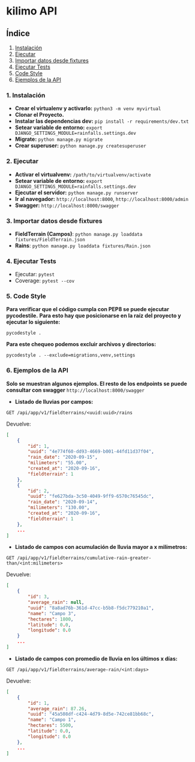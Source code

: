 # kilimo API

## Índice ##

1. [Instalación](#Instalación)
2. [Ejecutar](#Ejecutar)
3. [Importar datos desde fixtures](#Importar-datos-desde-fixtures)
4. [Ejecutar Tests](#Ejecutar-Tests)
5. [Code Style](#Code-Style)
6. [Ejemplos de la API](#Ejemplos-de-la-API)


### 1. Instalación ###

- **Crear el virtualenv y activarlo:** `python3 -m venv myvirtual`
- **Clonar el Proyecto.**
- **Instalar las dependencias dev:** `pip install -r requirements/dev.txt`
- **Setear variable de entorno:** `export DJANGO_SETTINGS_MODULE=rainfalls.settings.dev`
- **Migrate:** `python manage.py migrate`
- **Crear superuser:** `python manage.py createsuperuser`


### 2. Ejecutar ###

- **Activar el virtualvenv:** `/path/to/virtualvenv/activate`
- **Setear variable de entorno:** `export DJANGO_SETTINGS_MODULE=rainfalls.settings.dev`
- **Ejecutar el servidor:** `python manage.py runserver`
- **Ir al navegador:** `http://localhost:8000`, `http://localhost:8000/admin`
- **Swagger:** `http://localhost:8000/swagger`


### 3. Importar datos desde fixtures ###

- **FieldTerrain (Campos)**: `python manage.py loaddata fixtures/FieldTerrain.json`
- **Rains**: `python manage.py loaddata fixtures/Rain.json`


### 4. Ejecutar Tests ###

- Ejecutar: `pytest`
- Coverage: `pytest --cov`


### 5. Code Style ###

**Para verificar que el código cumpla con PEP8 se puede ejecutar pycodestile.**
**Para esto hay que posicionarse en la raíz del proyecto y ejecutar lo siguiente:**

`pycodestyle .`

**Para este chequeo podemos excluir archivos y directorios:**

`pycodestyle . --exclude=migrations,venv,settings`


### 6. Ejemplos de la API ###

**Solo se muestran algunos ejemplos. El resto de los endpoints se puede consultar con swagger**
`http://localhost:8000/swagger`

- **Listado de lluvias por campos:**

`GET /api/app/v1/fieldterrains/<uuid:uuid>/rains`

Devuelve:

```json
[
    {
        "id": 1,
        "uuid": "4e774f60-dd93-4669-b001-44fd11d37f04",
        "rain_date": "2020-09-15",
        "milimeters": "55.00",
        "created_at": "2020-09-16",
        "fieldterrain": 1
    },
    {
        "id": 2,
        "uuid": "fe627bda-3c50-4049-9ff9-6570c76545dc",
        "rain_date": "2020-09-14",
        "milimeters": "130.00",
        "created_at": "2020-09-16",
        "fieldterrain": 1
    },
    ...
]
```

- **Listado de campos con acumulación de lluvia mayor a x milímetros:**

`GET /api/app/v1/fieldterrains/cumulative-rain-greater-than/<int:milimeters>`

Devuelve:

```json
[
    {
        "id": 3,
        "average_rain": null,
        "uuid": "8a8ad76b-361d-47cc-b5b8-f5dc779210a1",
        "name": "Campo 3",
        "hectares": 1800,
        "latitude": 0.0,
        "longitude": 0.0
    }
    ...
]
```


- **Listado de campos con promedio de lluvia en los últimos x días:**

`GET /api/app/v1/fieldterrains/average-rain/<int:days>`

Devuelve:

```json
[
    {
        "id": 1,
        "average_rain": 87.26,
        "uuid": "45a508df-c424-4d79-8d5e-742ce81bb68c",
        "name": "Campo 1",
        "hectares": 5500,
        "latitude": 0.0,
        "longitude": 0.0
    },
    ...
]
```
